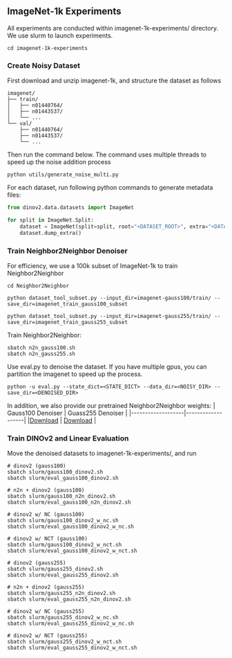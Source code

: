 ## ImageNet-1k Experiments
All experiments are conducted within imagenet-1k-experiments/ directory. We use slurm to launch experiments.
```shell
cd imagenet-1k-experiments
```
### Create Noisy Dataset
First download and unzip imagenet-1k, and structure the dataset as follows
```shell
imagenet/
├── train/
│   ├── n01440764/
│   ├── n01443537/
│   └── ...
└── val/
    ├── n01440764/
    ├── n01443537/
    └── ...
```

Then run the command below. The command uses multiple threads to speed up the noise addition process
```shell
python utils/generate_noise_multi.py
```
For each dataset, run following python commands to generate metadata files:
```python
from dinov2.data.datasets import ImageNet

for split in ImageNet.Split:
    dataset = ImageNet(split=split, root="<DATASET_ROOT>", extra="<DATASET_ROOT>-extra")
    dataset.dump_extra()
```

### Train Neighbor2Neighbor Denoiser
For efficiency, we use a 100k subset of ImageNet-1k to train Neighbor2Neighbor
```shell
cd Neighbor2Neighbor

python dataset_tool_subset.py --input_dir=imagenet-gauss100/train/ --save_dir=imagenet_train_gauss100_subset

python dataset_tool_subset.py --input_dir=imagenet-gauss255/train/ --save_dir=imagenet_train_gauss255_subset
```
Train Neighbor2Neighbor:
```shell
sbatch n2n_gauss100.sh
sbatch n2n_gauss255.sh
```
Use eval.py to denoise the dataset. If you have multiple gpus, you can partition the imagenet to speed up the process.
```shell
python -u eval.py --state_dict=<STATE_DICT> --data_dir=<NOISY_DIR> --save_dir=<DENOISED_DIR>
```
In addition, we also provide our pretrained Neighbor2Neighbor weights: 
| Gauss100 Denoiser | Guass255 Denoiser |
|-------------------|-------------------|
|[Download](https://drive.google.com/file/d/1bggz_pVl24FKkvPqmfEAxjV0MXdRe8NE/view?usp=sharing) | [Download](https://drive.google.com/file/d/1uhImyaEbumC4FfdzKJ5SEYyfjeX9ZhJy/view?usp=sharing) |


### Train DINOv2 and Linear Evaluation

Move the denoised datasets to imagenet-1k-experiments/, and run

```shell
# dinov2 (gauss100)
sbatch slurm/gauss100_dinov2.sh
sbatch slurm/eval_gauss100_dinov2.sh

# n2n + dinov2 (gauss100)
sbatch slurm/gauss100_n2n_dinov2.sh
sbatch slurm/eval_gauss100_n2n_dinov2.sh

# dinov2 w/ NC (gauss100)
sbatch slurm/gauss100_dinov2_w_nc.sh
sbatch slurm/eval_gauss100_dinov2_w_nc.sh

# dinov2 w/ NCT (gauss100)
sbatch slurm/gauss100_dinov2_w_nct.sh
sbatch slurm/eval_gauss100_dinov2_w_nct.sh

# dinov2 (gauss255)
sbatch slurm/gauss255_dinov2.sh
sbatch slurm/eval_gauss255_dinov2.sh

# n2n + dinov2 (gauss255)
sbatch slurm/gauss255_n2n_dinov2.sh
sbatch slurm/eval_gauss255_n2n_dinov2.sh

# dinov2 w/ NC (gauss255)
sbatch slurm/gauss255_dinov2_w_nc.sh
sbatch slurm/eval_gauss255_dinov2_w_nc.sh

# dinov2 w/ NCT (gauss255)
sbatch slurm/gauss255_dinov2_w_nct.sh
sbatch slurm/eval_gauss255_dinov2_w_nct.sh
```
